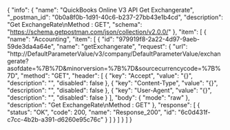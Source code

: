 {
  "info": {
    "name": "QuickBooks Online V3 API Get Exchangerate",
    "_postman_id": "0b0a8f0b-1d91-40c6-b237-27bb43e1b4cd",
    "description": "Get ExchangeRate\nMethod : GET",
    "schema": "https://schema.getpostman.com/json/collection/v2.0.0/"
  },
  "item": [
    {
      "name": "Accounting",
      "item": [
        {
          "id": "979919f8-2a22-4d97-9aeb-59de3da4a64e",
          "name": "getExchangerate",
          "request": {
            "url": "http://DefaultParameterValue/v3/company/DefaultParameterValue/exchangerate?asofdate=%7B%7D&minorversion=%7B%7D&sourcecurrencycode=%7B%7D",
            "method": "GET",
            "header": [
              {
                "key": "Accept",
                "value": "{}",
                "description": "",
                "disabled": false
              },
              {
                "key": "Content-Type",
                "value": "{}",
                "description": "",
                "disabled": false
              },
              {
                "key": "User-Agent",
                "value": "{}",
                "description": "",
                "disabled": false
              }
            ],
            "body": {
              "mode": "raw"
            },
            "description": "Get ExchangeRate\nMethod : GET"
          },
          "response": [
            {
              "status": "OK",
              "code": 200,
              "name": "Response_200",
              "id": "6c0d431f-c7cc-4b2b-a391-d6260e95c76c"
            }
          ]
        }
      ]
    }
  ]
}
